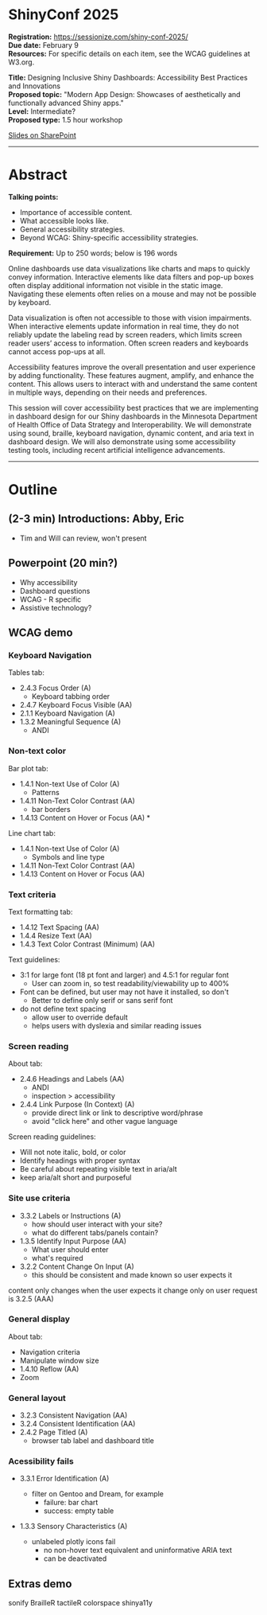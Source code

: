 # ShinyConf 2025

**Registration:** https://sessionize.com/shiny-conf-2025/   
**Due date:** February 9   
**Resources:** For specific details on each item, see the WCAG guidelines at W3.org.

**Title:** Designing Inclusive Shiny Dashboards: Accessibility Best Practices and Innovations   
**Proposed topic:** "Modern App Design: Showcases of aesthetically and functionally advanced Shiny apps."   
**Level:** Intermediate?   
**Proposed type:** 1.5 hour workshop  

[Slides on SharePoint](https://mn365.sharepoint.com/:p:/r/sites/MDH/datata/Shared%20Documents/Accessibility%20Resources/ShinyConf%202025/ShinyConf%20Presentation%202025.pptx)

---

# Abstract

**Talking points:**

* Importance of accessible content. 
* What accessible looks like. 
* General accessibility strategies.
* Beyond WCAG: Shiny-specific accessibility strategies.

**Requirement:** Up to 250 words; below is 196 words


Online dashboards use data visualizations like charts and maps to quickly convey information. Interactive elements like data filters and pop-up boxes often display additional information not visible in the static image. Navigating these elements often relies on a mouse and may not be possible by keyboard.
 
Data visualization is often not accessible to those with vision impairments. When interactive elements update information in real time, they do not reliably update the labeling read by screen readers, which limits screen reader users’ access to information. Often screen readers and keyboards cannot access pop-ups at all.
 
Accessibility features improve the overall presentation and user experience by adding functionality. These features augment, amplify, and enhance the content. This allows users to interact with and understand the same content in multiple ways, depending on their needs and preferences.
 
This session will cover accessibility best practices that we are implementing in dashboard design for our Shiny dashboards in the Minnesota Department of Health Office of Data Strategy and Interoperability. We will demonstrate using sound, braille, keyboard navigation, dynamic content, and aria text in dashboard design. We will also demonstrate using some accessibility testing tools, including recent artificial intelligence advancements.

---

# Outline

## (2-3 min) Introductions: Abby, Eric

* Tim and Will can review, won't present


## Powerpoint (20 min?)

* Why accessibility
* Dashboard questions
* WCAG - R specific
* Assistive technology?


## WCAG demo

### Keyboard Navigation

Tables tab:

* 2.4.3 Focus Order (A)
  * Keyboard tabbing order
* 2.4.7 Keyboard Focus Visible (AA)
* 2.1.1 Keyboard Navigation (A)
* 1.3.2 Meaningful Sequence (A)
  * ANDI


### Non-text color

Bar plot tab:

* 1.4.1 Non-text Use of Color (A)
    * Patterns
* 1.4.11 Non-Text Color Contrast (AA)
    * bar borders
* 1.4.13 Content on Hover or Focus (AA)
    * 

Line chart tab:

* 1.4.1 Non-text Use of Color (A)
    * Symbols and line type
* 1.4.11 Non-Text Color Contrast (AA)
* 1.4.13 Content on Hover or Focus (AA)

### Text criteria

Text formatting tab:

* 1.4.12 Text Spacing (AA)
* 1.4.4 Resize Text (AA)
* 1.4.3 Text Color Contrast (Minimum) (AA)

Text guidelines:

* 3:1 for large font (18 pt font and larger) and 4.5:1 for regular font
    * User can zoom in, so test readability/viewability up to 400%
* Font can be defined, but user may not have it installed, so don't
    * Better to define only serif or sans serif font
* do not define text spacing 
    * allow user to override default
    * helps users with dyslexia and similar reading issues



### Screen reading

About tab:

* 2.4.6 Headings and Labels (AA)
    * ANDI
    * inspection > accessibility
* 2.4.4 Link Purpose (In Context) (A)
    * provide direct link or link to descriptive word/phrase
    * avoid "click here" and other vague language

Screen reading guidelines:

* Will not note italic, bold, or color
* Identify headings with proper syntax
* Be careful about repeating visible text in aria/alt
* keep aria/alt short and purposeful



### Site use criteria

* 3.3.2 Labels or Instructions (A)
    * how should user interact with your site? 
    * what do different tabs/panels contain?
* 1.3.5 Identify Input Purpose (AA)
    * What user should enter
    * what's required
* 3.2.2 Content Change On Input (A)
    * this should be consistent and made known so user expects it

content only changes when the user expects it
change only on user request is 3.2.5 (AAA)

### General display

About tab:

* Navigation criteria
* Manipulate window size
* 1.4.10 Reflow (AA)
* Zoom


### General layout

* 3.2.3 Consistent Navigation (AA)
* 3.2.4 Consistent Identification (AA)
* 2.4.2 Page Titled (A)
    * browser tab label and dashboard title


### Acessibility fails

* 3.3.1 Error Identification (A)
    * filter on Gentoo and Dream, for example
        * failure: bar chart
        * success: empty table

* 1.3.3 Sensory Characteristics (A)
    * unlabeled plotly icons fail
        * no non-hover text equivalent and uninformative ARIA text
        * can be deactivated



## Extras demo

sonify
BrailleR
tactileR
colorspace
shinya11y


